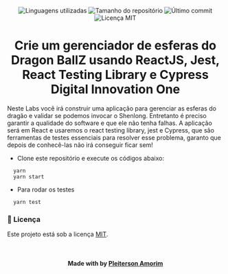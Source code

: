 <!-- Badges session -->
<p align="center">  
  <!-- languages -->
  <img src="https://img.shields.io/github/languages/count/pleiterson/dragon-ball-manager?style=social" alt="Linguagens utilizadas">
  <!-- repo size -->
  <img src="https://img.shields.io/github/repo-size/Pleiterson/dragon-ball-manager?style=social" alt="Tamanho do repositório">
  <!-- last commit -->
  <img src="https://img.shields.io/github/last-commit/Pleiterson/dragon-ball-manager?style=social" alt="Último commit">
  <!-- licence MIT -->
  <img src="https://img.shields.io/github/license/Pleiterson/dragon-ball-manager?style=social" alt="Licença MIT">
</p>


<!--About session-->
<h1 align="center">Crie um gerenciador de esferas do Dragon BallZ usando ReactJS, Jest, React Testing Library e Cypress<br>Digital Innovation One</h1>

Neste Labs você irá construir uma aplicação para gerenciar as esferas do dragão e validar se podemos invocar o Shenlong. Entretanto é preciso garantir a qualidade do software e que ele não tenha falhas. A aplicação será em React e usaremos o react testing library, jest e Cypress, que são ferramentas de testes essenciais para resolver esse problema, garanto que depois de conhecê-las não irá conseguir ficar sem!

- Clone este repositório e execute os códigos abaixo:
```
  yarn
  yarn start
```
- Para rodar os testes
```
  yarn test
```

<!--License session-->
<h3>📝 Licença</h3>

Este projeto está sob a licença [MIT](./LICENSE).

<!--Bottom session-->
<br><h4 align=center>Made with by <a target="_blank" href="https://pleiterson.vercel.app" >Pleiterson Amorim</a></h4>

